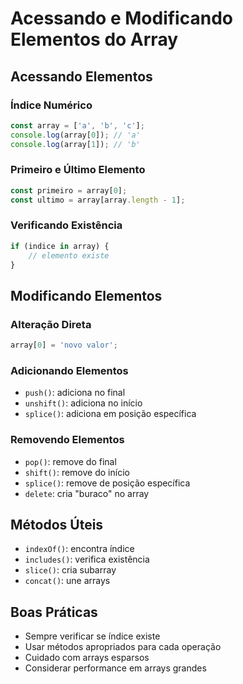 
# Acessando e Modificando Elementos do Array

## Acessando Elementos

### Índice Numérico
```javascript
const array = ['a', 'b', 'c'];
console.log(array[0]); // 'a'
console.log(array[1]); // 'b'
```

### Primeiro e Último Elemento
```javascript
const primeiro = array[0];
const ultimo = array[array.length - 1];
```

### Verificando Existência
```javascript
if (indice in array) {
    // elemento existe
}
```

## Modificando Elementos

### Alteração Direta
```javascript
array[0] = 'novo valor';
```

### Adicionando Elementos
- `push()`: adiciona no final
- `unshift()`: adiciona no início
- `splice()`: adiciona em posição específica

### Removendo Elementos
- `pop()`: remove do final
- `shift()`: remove do início
- `splice()`: remove de posição específica
- `delete`: cria "buraco" no array

## Métodos Úteis

- `indexOf()`: encontra índice
- `includes()`: verifica existência
- `slice()`: cria subarray
- `concat()`: une arrays

## Boas Práticas

- Sempre verificar se índice existe
- Usar métodos apropriados para cada operação
- Cuidado com arrays esparsos
- Considerar performance em arrays grandes
